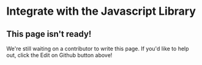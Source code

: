 # Integrate with the Javascript Library

## This page isn't ready!

We're still waiting on a contributor to write this page. If you'd like to help out, click the Edit on Github button above!

